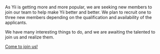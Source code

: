 As Yii is getting more and more popular, we are seeking new members to join our team to help make Yii better and better. We plan to recruit one to three new members depending on the qualification and availability of the applicants.

We have many interesting things to do, and we are awaiting the talented to join us and realize them.

[Come to join us!](http://www.yiiframework.com/forum/index.php?/topic/3920-recruiting-new-team-members/)